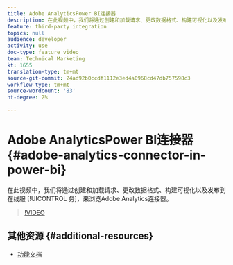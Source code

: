 ```yaml
---
title: Adobe AnalyticsPower BI连接器
description: 在此视频中，我们将通过创建和加载请求、更改数据格式、构建可视化以及发布到在线服务来演练Adobe Analytics连接器。
feature: third-party integration
topics: null
audience: developer
activity: use
doc-type: feature video
team: Technical Marketing
kt: 1655
translation-type: tm+mt
source-git-commit: 24ad92b0ccdf1112e3ed4a0968cd47db757598c3
workflow-type: tm+mt
source-wordcount: '83'
ht-degree: 2%

---
```



# Adobe AnalyticsPower BI连接器 {#adobe-analytics-connector-in-power-bi}

在此视频中，我们将通过创建和加载请求、更改数据格式、构建可视化以及发布到在线服 [!UICONTROL 务]，来浏览Adobe Analytics连接器。

>[!VIDEO](https://video.tv.adobe.com/v/23130/?quality=12)

## 其他资源 {#additional-resources}

* [功能文档](https://docs.microsoft.com/en-us/power-bi/desktop-connect-adobe-analytics)
